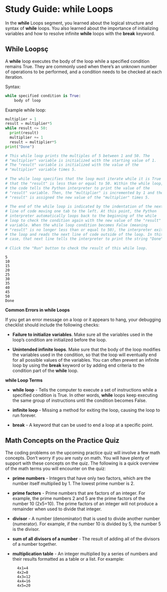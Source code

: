 # Study Guide: while Loops 

In the **while** Loops segment, you learned about the logical structure and syntax of **while** loops. You also learned about the importance of initializing variables and how to resolve infinite **while** loops with the **break** keyword.  


## While Loopsç

A **while** loop executes the body of the loop while a specified condition remains True. They are commonly used when there’s an unknown number of operations to be performed, and a condition needs to be checked at each iteration.

Syntax:

```python
while specified condition is True:
    body of loop
```

Example while loop:

```python
multiplier = 1
result = multiplier*5
while result <= 50:
  print(result)
  multiplier += 1
  result = multiplier*5
print("Done")

# This while loop prints the multiples of 5 between 1 and 50. The
# "multiplier" variable is initialized with the starting value of 1. 
# The "result" variable is initialized with the value of the 
# "multiplier" variable times 5. 
 
# The while loop specifies that the loop must iterate while it is True 
# that the "result" is less than or equal to 50. Within the while loop, 
# the code tells the Python interpreter to print the value of the 
# "result" variable. Then, the "multiplier" is incremented by 1 and the
# "result" is assigned the new value of the "multiplier" times 5. 
 
# The end of the while loop is indicated by the indentation of the next 
# line of code moving one tab to the left. At this point, the Python
# interpreter automatically loops back to the beginning of the while
# loop to check the condition again with the new value of the "result"
# variable. When the while loop condition becomes False (meaning
# "result" is no longer less than or equal to 50), the interpreter exits
# the loop and reads the next line of code outside of the loop. In this 
# case, that next line tells the interpreter to print the string "Done". 
 
# Click the "Run" button to check the result of this while loop.  
```

    5
    10
    15
    20
    25
    30
    35
    40
    45
    50
    Done


**Common Errors in while Loops**

If you get an error message on a loop or it appears to hang, your debugging checklist should include the following checks:

* **Failure to initialize variables**. Make sure all the variables used in the loop’s condition are initialized before the loop.

* **Unintended infinite loops**. Make sure that the body of the loop modifies the variables used in the condition, so that the loop will eventually end for all possible values of the variables. You can often prevent an infinite loop by using the **break** keyword or by adding end criteria to the condition part of the **while** loop.

 

**while Loop Terms**

* **while loop** - Tells the computer to execute a set of instructions while a specified condition is True. In other words, **while** loops keep executing the same group of instructions until the condition becomes False.

* **infinite loop** - Missing a method for exiting the loop, causing the loop to run forever.

* **break** - A keyword that can be used to end a loop at a specific point. 

 

## Math Concepts on the Practice Quiz

The coding problems on the upcoming practice quiz will involve a few math concepts. Don’t worry if you are rusty on math. You will have plenty of support with these concepts on the quiz. The following is a quick overview of the math terms you will encounter on the quiz:  

* **prime numbers** - Integers that have only two factors, which are the number itself multiplied by 1. The lowest prime number is 2.

* **prime factors** - Prime numbers that are factors of an integer. For example, the prime numbers 2 and 5 are the prime factors of the number 10 (2x5=10). The prime factors of an integer will not produce a remainder when used to divide that integer. 

* **divisor** - A number (denominator) that is used to divide another number (numerator). For example, if the number 10 is divided by 5, the number 5 is the divisor.

* **sum of all divisors of a number** - The result of adding all of the divisors of a number together.  

* **multiplication table** - An integer multiplied by a series of numbers and their results formatted as a table or a list. For example:

                 
        4x1=4
        4x2=8
        4x3=12
        4x4=16
        4x5=20


